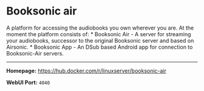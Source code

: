 # Booksonic air

A platform for accessing the audiobooks you own wherever you are. At the moment the platform consists of: * Booksonic Air - A server for streaming your audiobooks, successor to the original Booksonic server and based on Airsonic. * Booksonic App - An DSub based Android app for connection to Booksonic-Air servers.

---

**Homepage:** https://hub.docker.com/r/linuxserver/booksonic-air

**WebUI Port:** `4040`